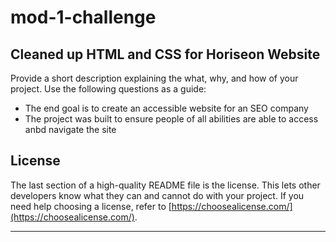 # mod-1-challenge

## Cleaned up HTML and CSS for Horiseon Website

Provide a short description explaining the what, why, and how of your project. Use the following questions as a guide:

- The end goal is to create an accessible website for an SEO company
- The project was built to ensure people of all abilities are able to access anbd navigate the site





## License

The last section of a high-quality README file is the license. This lets other developers know what they can and cannot do with your project. If you need help choosing a license, refer to [https://choosealicense.com/](https://choosealicense.com/).

---
